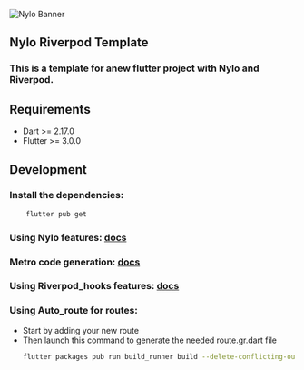 ![Nylo Banner](https://nylo.dev/images/nylo_logo_header.png)

## Nylo Riverpod Template

### This is a template for anew flutter project with Nylo and Riverpod.

## Requirements
* Dart >= 2.17.0
* Flutter >= 3.0.0

## Development
### Install the dependencies: 
```bash
    flutter pub get
```
### Using Nylo features: [docs](https://nylo.dev/docs)

### Metro code generation: [docs](https://nylo.dev/docs/3.x/metro)

### Using Riverpod_hooks features: [docs](https://riverpod.dev/docs)

### Using Auto_route for routes:
  - Start by adding your new route
  - Then launch this command to generate the needed route.gr.dart file
    ```bash
    flutter packages pub run build_runner build --delete-conflicting-outputs
    ```
